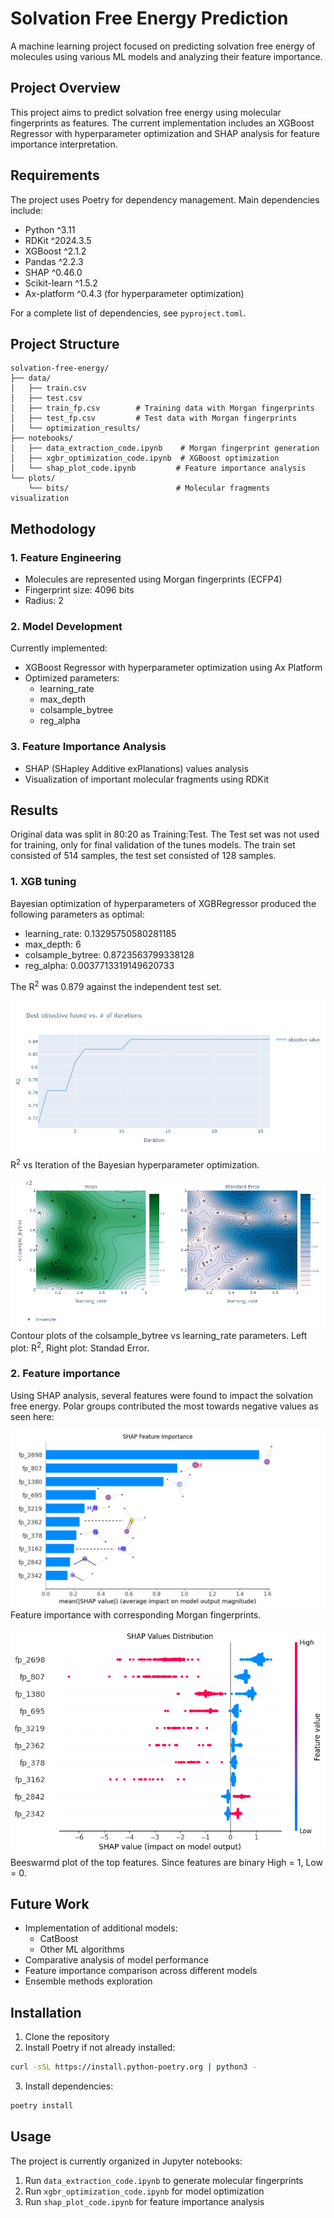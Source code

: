 # Solvation Free Energy Prediction

A machine learning project focused on predicting solvation free energy of molecules using various ML models and analyzing their feature importance.

## Project Overview

This project aims to predict solvation free energy using molecular fingerprints as features. The current implementation includes an XGBoost Regressor with hyperparameter optimization and SHAP analysis for feature importance interpretation.

## Requirements

The project uses Poetry for dependency management. Main dependencies include:

- Python ^3.11
- RDKit ^2024.3.5
- XGBoost ^2.1.2
- Pandas ^2.2.3
- SHAP ^0.46.0
- Scikit-learn ^1.5.2
- Ax-platform ^0.4.3 (for hyperparameter optimization)

For a complete list of dependencies, see `pyproject.toml`.

## Project Structure

```
solvation-free-energy/
├── data/
│   ├── train.csv
│   ├── test.csv
│   ├── train_fp.csv        # Training data with Morgan fingerprints
│   ├── test_fp.csv         # Test data with Morgan fingerprints
│   └── optimization_results/
├── notebooks/
│   ├── data_extraction_code.ipynb    # Morgan fingerprint generation
│   ├── xgbr_optimization_code.ipynb  # XGBoost optimization
│   └── shap_plot_code.ipynb         # Feature importance analysis
└── plots/
    └── bits/                        # Molecular fragments visualization
```

## Methodology

### 1. Feature Engineering
- Molecules are represented using Morgan fingerprints (ECFP4)
- Fingerprint size: 4096 bits
- Radius: 2

### 2. Model Development
Currently implemented:
- XGBoost Regressor with hyperparameter optimization using Ax Platform
- Optimized parameters:
  - learning_rate
  - max_depth
  - colsample_bytree
  - reg_alpha

### 3. Feature Importance Analysis
- SHAP (SHapley Additive exPlanations) values analysis
- Visualization of important molecular fragments using RDKit

## Results

Original data was split in 80:20 as Training:Test. The Test set was not used for training, only for final validation of the tunes models. The train set consisted of 514 samples, the test set consisted of 128 samples.

### 1. XGB tuning
Bayesian optimization of hyperparameters of XGBRegressor produced the following parameters as optimal:
- learning_rate: 0.13295750580281185
- max_depth: 6
- colsample_bytree: 0.8723563799338128
- reg_alpha: 0.0037713319149620733

The R<sup>2</sup> was 0.879 against the independent test set.

![](/plots/XGB_r2vsiter.png)
R<sup>2</sup> vs Iteration of the Bayesian hyperparameter optimization. 
 
![](/plots/XGB_optimization_col_lr.png)
Contour plots of the colsample_bytree vs learning_rate parameters. 
Left plot: R<sup>2</sup>, Right plot: Standad Error.

### 2. Feature importance

Using SHAP analysis, several features were found to impact the solvation free energy. Polar groups contributed the most towards negative values as seen here:

![](/plots/XGB_features.png)
Feature importance with corresponding Morgan fingerprints. 
 
![](/plots/XGB_shap_dist.png)
Beeswarmd plot of the top features. 
Since features are binary High = 1, Low = 0. 

## Future Work

- Implementation of additional models:
  - CatBoost
  - Other ML algorithms
- Comparative analysis of model performance
- Feature importance comparison across different models
- Ensemble methods exploration

## Installation

1. Clone the repository
2. Install Poetry if not already installed:
```bash
curl -sSL https://install.python-poetry.org | python3 -
```
3. Install dependencies:
```bash
poetry install
```

## Usage

The project is currently organized in Jupyter notebooks:
1. Run `data_extraction_code.ipynb` to generate molecular fingerprints
2. Run `xgbr_optimization_code.ipynb` for model optimization
3. Run `shap_plot_code.ipynb` for feature importance analysis
